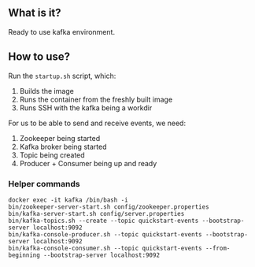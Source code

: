 ## What is it? 
Ready to use kafka environment. 

## How to use? 
Run the `startup.sh` script, which: 
1. Builds the image 
2. Runs the container from the freshly built image 
3. Runs SSH with the kafka being a workdir


For us to be able to send and receive events, we need: 
1. Zookeeper being started 
2. Kafka broker being started 
3. Topic being created 
4. Producer + Consumer being up and ready

### Helper commands
```
docker exec -it kafka /bin/bash -i
bin/zookeeper-server-start.sh config/zookeeper.properties
bin/kafka-server-start.sh config/server.properties
bin/kafka-topics.sh --create --topic quickstart-events --bootstrap-server localhost:9092  
bin/kafka-console-producer.sh --topic quickstart-events --bootstrap-server localhost:9092
bin/kafka-console-consumer.sh --topic quickstart-events --from-beginning --bootstrap-server localhost:9092
```